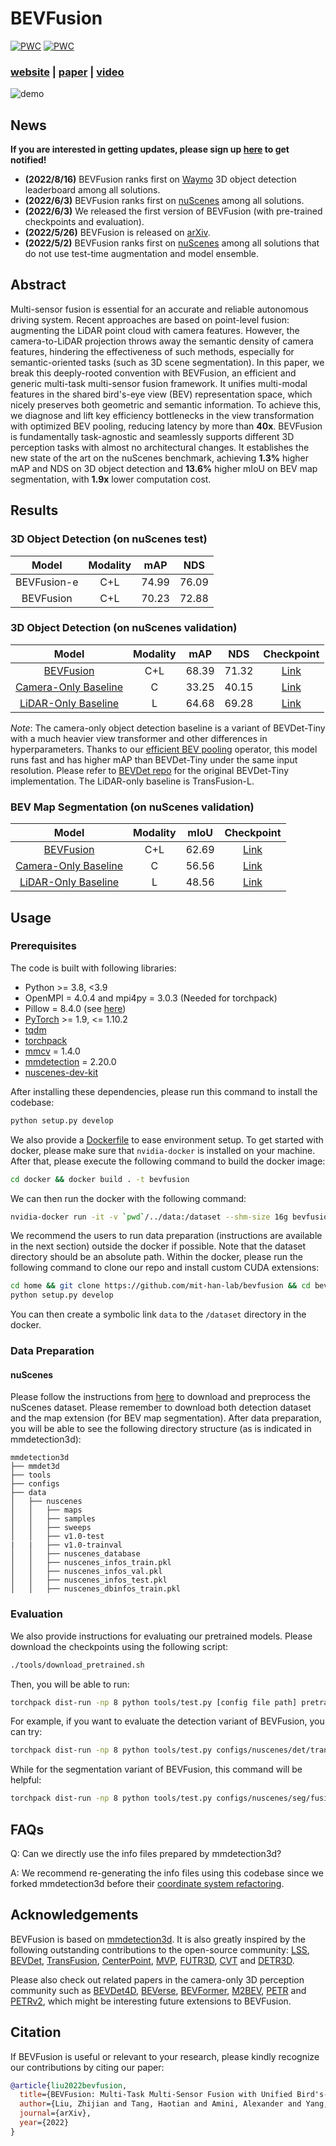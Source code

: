 # BEVFusion

[![PWC](https://img.shields.io/endpoint.svg?url=https://paperswithcode.com/badge/bevfusion-multi-task-multi-sensor-fusion-with/3d-object-detection-on-nuscenes)](https://paperswithcode.com/sota/3d-object-detection-on-nuscenes?p=bevfusion-multi-task-multi-sensor-fusion-with)
[![PWC](https://img.shields.io/endpoint.svg?url=https://paperswithcode.com/badge/bevfusion-multi-task-multi-sensor-fusion-with/3d-multi-object-tracking-on-nuscenes)](https://paperswithcode.com/sota/3d-multi-object-tracking-on-nuscenes?p=bevfusion-multi-task-multi-sensor-fusion-with)

### [website](http://bevfusion.mit.edu/) | [paper](https://arxiv.org/abs/2205.13542) | [video](https://www.youtube.com/watch?v=uCAka90si9E)

![demo](assets/demo.gif)

## News

**If you are interested in getting updates, please sign up [here](https://docs.google.com/forms/d/e/1FAIpQLSfkmfsX45HstL5rUQlS7xJthhS3Z_Pm2NOVstlXUqgaK4DEfQ/viewform) to get notified!**

- **(2022/8/16)** BEVFusion ranks first on [Waymo](https://waymo.com/open/challenges/2020/3d-detection/) 3D object detection leaderboard among all solutions.
- **(2022/6/3)** BEVFusion ranks first on [nuScenes](https://nuscenes.org/object-detection?externalData=all&mapData=all&modalities=Any) among all solutions.
- **(2022/6/3)** We released the first version of BEVFusion (with pre-trained checkpoints and evaluation).
- **(2022/5/26)** BEVFusion is released on [arXiv](https://arxiv.org/abs/2205.13542).
- **(2022/5/2)** BEVFusion ranks first on [nuScenes](https://nuscenes.org/object-detection?externalData=all&mapData=all&modalities=Any) among all solutions that do not use test-time augmentation and model ensemble.

## Abstract

Multi-sensor fusion is essential for an accurate and reliable autonomous driving system. Recent approaches are based on point-level fusion: augmenting the LiDAR point cloud with camera features. However, the camera-to-LiDAR projection throws away the semantic density of camera features, hindering the effectiveness of such methods, especially for semantic-oriented tasks (such as 3D scene segmentation). In this paper, we break this deeply-rooted convention with BEVFusion, an efficient and generic multi-task multi-sensor fusion framework. It unifies multi-modal features in the shared bird's-eye view (BEV) representation space, which nicely preserves both geometric and semantic information. To achieve this, we diagnose and lift key efficiency bottlenecks in the view transformation with optimized BEV pooling, reducing latency by more than **40x**. BEVFusion is fundamentally task-agnostic and seamlessly supports different 3D perception tasks with almost no architectural changes. It establishes the new state of the art on the nuScenes benchmark, achieving **1.3%** higher mAP and NDS on 3D object detection and **13.6%** higher mIoU on BEV map segmentation, with **1.9x** lower computation cost.

## Results

### 3D Object Detection (on nuScenes test)

|   Model   | Modality | mAP  | NDS  |
| :-------: | :------: | :--: | :--: |
| BEVFusion-e |   C+L    | 74.99 | 76.09 |
| BEVFusion |   C+L    | 70.23 | 72.88 |

### 3D Object Detection (on nuScenes validation)

|        Model         | Modality | mAP  | NDS  | Checkpoint  |
| :------------------: | :------: | :--: | :--: | :---------: |
|    [BEVFusion](configs/nuscenes/det/transfusion/secfpn/camera+lidar/swint_v0p075/convfuser.yaml)       |   C+L    | 68.39 | 71.32 | [Link](https://bevfusion.mit.edu/files/pretrained/bevfusion-det.pth) |
| [Camera-Only Baseline](configs/nuscenes/det/centerhead/lssfpn/camera/256x704/swint/default.yaml) |    C     | 33.25 | 40.15 | [Link](https://bevfusion.mit.edu/files/pretrained/camera-only-det.pth) |
| [LiDAR-Only Baseline](configs/nuscenes/det/transfusion/secfpn/lidar/voxelnet_0p075.yaml)  |    L     | 64.68 | 69.28 | [Link](https://bevfusion.mit.edu/files/pretrained/lidar-only-det.pth) |

*Note*: The camera-only object detection baseline is a variant of BEVDet-Tiny with a much heavier view transformer and other differences in hyperparameters. Thanks to our [efficient BEV pooling](mmdet3d/ops/bev_pool) operator, this model runs fast and has higher mAP than BEVDet-Tiny under the same input resolution. Please refer to [BEVDet repo](https://github.com/HuangJunjie2017/BEVDet) for the original BEVDet-Tiny implementation. The LiDAR-only baseline is TransFusion-L.

### BEV Map Segmentation (on nuScenes validation)

|        Model         | Modality | mIoU | Checkpoint  |
| :------------------: | :------: | :--: | :---------: |
| [BEVFusion](configs/nuscenes/seg/fusion-bev256d2-lss.yaml)       |   C+L    | 62.69 | [Link](https://bevfusion.mit.edu/files/pretrained/bevfusion-seg.pth) |
| [Camera-Only Baseline](configs/nuscenes/seg/camera-bev256d2.yaml) |    C     | 56.56 | [Link](https://bevfusion.mit.edu/files/pretrained/camera-only-seg.pth) |
| [LiDAR-Only Baseline](configs/nuscenes/seg/lidar-centerpoint-bev128.yaml)  |    L     | 48.56 | [Link](https://bevfusion.mit.edu/files/pretrained/lidar-only-seg.pth) |

## Usage

### Prerequisites

The code is built with following libraries:

- Python >= 3.8, \<3.9
- OpenMPI = 4.0.4 and mpi4py = 3.0.3 (Needed for torchpack)
- Pillow = 8.4.0 (see [here](https://github.com/mit-han-lab/bevfusion/issues/63))
- [PyTorch](https://github.com/pytorch/pytorch) >= 1.9, \<= 1.10.2
- [tqdm](https://github.com/tqdm/tqdm)
- [torchpack](https://github.com/mit-han-lab/torchpack)
- [mmcv](https://github.com/open-mmlab/mmcv) = 1.4.0
- [mmdetection](http://github.com/open-mmlab/mmdetection) = 2.20.0
- [nuscenes-dev-kit](https://github.com/nutonomy/nuscenes-devkit)

After installing these dependencies, please run this command to install the codebase:

```bash
python setup.py develop
```

We also provide a [Dockerfile](docker/Dockerfile) to ease environment setup. To get started with docker, please make sure that `nvidia-docker` is installed on your machine. After that, please execute the following command to build the docker image:

```bash
cd docker && docker build . -t bevfusion
```

We can then run the docker with the following command:

```bash
nvidia-docker run -it -v `pwd`/../data:/dataset --shm-size 16g bevfusion /bin/bash
```

We recommend the users to run data preparation (instructions are available in the next section) outside the docker if possible. Note that the dataset directory should be an absolute path. Within the docker, please run the following command to clone our repo and install custom CUDA extensions:

```bash
cd home && git clone https://github.com/mit-han-lab/bevfusion && cd bevfusion
python setup.py develop
```

You can then create a symbolic link `data` to the `/dataset` directory in the docker.

### Data Preparation

#### nuScenes

Please follow the instructions from [here](https://github.com/open-mmlab/mmdetection3d/blob/master/docs/en/datasets/nuscenes_det.md) to download and preprocess the nuScenes dataset. Please remember to download both detection dataset and the map extension (for BEV map segmentation). After data preparation, you will be able to see the following directory structure (as is indicated in mmdetection3d):

```
mmdetection3d
├── mmdet3d
├── tools
├── configs
├── data
│   ├── nuscenes
│   │   ├── maps
│   │   ├── samples
│   │   ├── sweeps
│   │   ├── v1.0-test
|   |   ├── v1.0-trainval
│   │   ├── nuscenes_database
│   │   ├── nuscenes_infos_train.pkl
│   │   ├── nuscenes_infos_val.pkl
│   │   ├── nuscenes_infos_test.pkl
│   │   ├── nuscenes_dbinfos_train.pkl

```

### Evaluation

We also provide instructions for evaluating our pretrained models. Please download the checkpoints using the following script: 

```bash
./tools/download_pretrained.sh
```

Then, you will be able to run:

```bash
torchpack dist-run -np 8 python tools/test.py [config file path] pretrained/[checkpoint name].pth --eval [evaluation type]
```

For example, if you want to evaluate the detection variant of BEVFusion, you can try:

```bash
torchpack dist-run -np 8 python tools/test.py configs/nuscenes/det/transfusion/secfpn/camera+lidar/swint_v0p075/convfuser.yaml pretrained/bevfusion-det.pth --eval bbox
```

While for the segmentation variant of BEVFusion, this command will be helpful:

```bash
torchpack dist-run -np 8 python tools/test.py configs/nuscenes/seg/fusion-bev256d2-lss.yaml pretrained/bevfusion-seg.pth --eval map
```

## FAQs

Q: Can we directly use the info files prepared by mmdetection3d?

A: We recommend re-generating the info files using this codebase since we forked mmdetection3d before their [coordinate system refactoring](https://github.com/open-mmlab/mmdetection3d/blob/master/docs/en/changelog.md).

## Acknowledgements

BEVFusion is based on [mmdetection3d](https://github.com/open-mmlab/mmdetection3d). It is also greatly inspired by the following outstanding contributions to the open-source community: [LSS](https://github.com/nv-tlabs/lift-splat-shoot), [BEVDet](https://github.com/HuangJunjie2017/BEVDet), [TransFusion](https://github.com/XuyangBai/TransFusion), [CenterPoint](https://github.com/tianweiy/CenterPoint), [MVP](https://github.com/tianweiy/MVP), [FUTR3D](https://arxiv.org/abs/2203.10642), [CVT](https://github.com/bradyz/cross_view_transformers) and [DETR3D](https://github.com/WangYueFt/detr3d). 

Please also check out related papers in the camera-only 3D perception community such as [BEVDet4D](https://arxiv.org/abs/2203.17054), [BEVerse](https://arxiv.org/abs/2205.09743), [BEVFormer](https://arxiv.org/abs/2203.17270), [M2BEV](https://arxiv.org/abs/2204.05088), [PETR](https://arxiv.org/abs/2203.05625) and [PETRv2](https://arxiv.org/abs/2206.01256), which might be interesting future extensions to BEVFusion.


## Citation

If BEVFusion is useful or relevant to your research, please kindly recognize our contributions by citing our paper:

```bibtex
@article{liu2022bevfusion,
  title={BEVFusion: Multi-Task Multi-Sensor Fusion with Unified Bird's-Eye View Representation},
  author={Liu, Zhijian and Tang, Haotian and Amini, Alexander and Yang, Xingyu and Mao, Huizi and Rus, Daniela and Han, Song},
  journal={arXiv},
  year={2022}
}
```
